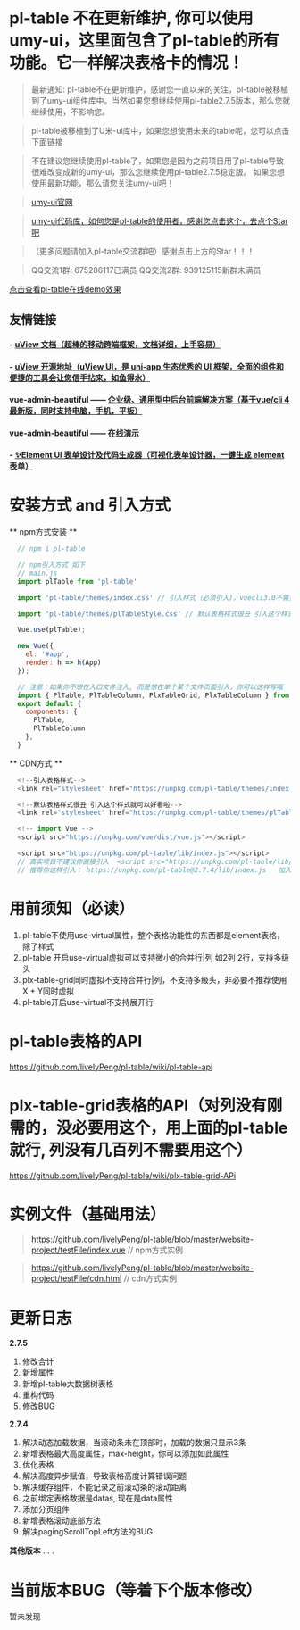 # pl-table  不在更新维护, 你可以使用umy-ui，这里面包含了pl-table的所有功能。它一样解决表格卡的情况！

> 最新通知: pl-table不在更新维护，感谢您一直以来的关注，pl-table被移植到了umy-ui组件库中。当然如果您想继续使用pl-table2.7.5版本，那么您就继续使用，不影响您。

> pl-table被移植到了U米-ui库中，如果您想使用未来的table呢，您可以点击下面链接

> 不在建议您继续使用pl-table了，如果您是因为之前项目用了pl-table导致很难改变成新的umy-ui，那么您继续使用pl-table2.7.5稳定版。 如果您想使用最新功能，那么请您关注umy-ui吧！

> [umy-ui官网](https://u-leo.github.io/umy-ui/docs/index.html)

> [umy-ui代码库，如何您是pl-table的使用者，感谢您点击这个，去点个Star吧](https://github.com/u-leo/umy-ui)

> （更多问题请加入pl-table交流群吧）感谢点击上方的Star！！！

> QQ交流1群: 675286117已满员
> QQ交流2群: 939125115新群未满员


[点击查看pl-table在线demo效果](https://livelypeng.github.io/pl-table/website-project/dist/index.html)


## 友情链接

#### - [uView 文档（超棒的移动跨端框架，文档详细，上手容易）](https://uviewui.com/)

#### - [uView 开源地址（uView UI，是 uni-app 生态优秀的 UI 框架，全面的组件和便捷的工具会让您信手拈来，如鱼得水）](https://github.com/YanxinNet/uView)

#### **vue-admin-beautiful** —— [企业级、通用型中后台前端解决方案（基于vue/cli 4 最新版，同时支持电脑，手机，平板）](https://github.com/chuzhixin/vue-admin-beautiful)

#### **vue-admin-beautiful** —— [在线演示](http://beautiful.panm.cn/vue-admin-beautiful/#/index)

#### - [✨Element UI 表单设计及代码生成器（可视化表单设计器，一键生成 element 表单）](https://github.com/JakHuang/form-generator)

# 安装方式 and 引入方式
  ** npm方式安装 **
``` javascript
  // npm i pl-table

  // npm引入方式 如下
  // main.js
  import plTable from 'pl-table'

  import 'pl-table/themes/index.css' // 引入样式（必须引入)，vuecli3.0不需要配置，cli2.0请查看webpack是否配置了url-loader对woff，ttf文件的引用,不配置会报错哦

  import 'pl-table/themes/plTableStyle.css' // 默认表格样式很丑 引入这个样式就可以好看啦（如果你不喜欢这个样式，就不要引入，不引入就跟ele表格样式一样）

  Vue.use(plTable);

  new Vue({
    el: '#app',
    render: h => h(App)
  });

  // 注意：如果你不想在入口文件注入, 而是想在单个某个文件页面引入，你可以这样写哦
  import { PlTable, PlTableColumn, PlxTableGrid, PlxTableColumn } from 'pl-table';
  export default {
    components: {
      PlTable,
      PlTableColumn
    },
  }
```

  ** CDN方式 **
``` javascript
  <!--引入表格样式-->
  <link rel="stylesheet" href="https://unpkg.com/pl-table/themes/index.css">

  <!--默认表格样式很丑 引入这个样式就可以好看啦-->
  <link rel="stylesheet" href="https://unpkg.com/pl-table/themes/plTableStyle.css">

  <!-- import Vue -->
  <script src="https://unpkg.com/vue/dist/vue.js"></script>

  <script src="https://unpkg.com/pl-table/lib/index.js"></script>
  // 真实项目不建议你直接引入  <script src="https://unpkg.com/pl-table/lib/index.js"></script>这样去引如会直接下最新版本，如果你的项目打包发     // 布了，然后遇见pl-table大更新 你可能项目会报错。
  // 推荐你这样引入： https://unpkg.com/pl-table@2.7.4/lib/index.js   加入版本号！
```


# 用前须知（必读）
   1. pl-table不使用use-virtual属性，整个表格功能性的东西都是element表格，除了样式
   2. pl-table 开启use-virtual虚拟可以支持微小的合并行|列 如2列 2行，支持多级头
   3. plx-table-grid同时虚拟不支持合并行|列，不支持多级头，非必要不推荐使用X + Y同时虚拟
   4. pl-table开启use-virtual不支持展开行

# pl-table表格的API
  https://github.com/livelyPeng/pl-table/wiki/pl-table-api

# plx-table-grid表格的API（对列没有刚需的，没必要用这个，用上面的pl-table就行, 列没有几百列不需要用这个）
  https://github.com/livelyPeng/pl-table/wiki/plx-table-grid-APi

# 实例文件（基础用法）
>  https://github.com/livelyPeng/pl-table/blob/master/website-project/testFile/index.vue // npm方式实例

>  https://github.com/livelyPeng/pl-table/blob/master/website-project/testFile/cdn.html // cdn方式实例


# 更新日志
**2.7.5**
1. 修改合计
2. 新增属性
3. 新增pl-table大数据树表格
4. 重构代码
5. 修改BUG


**2.7.4**
1. 解决动态加载数据，当滚动条未在顶部时，加载的数据只显示3条
2. 新增表格最大高度属性，max-height，你可以添加如此属性
3. 优化表格
4. 解决高度异步赋值，导致表格高度计算错误问题
5. 解决缓存组件，不能记录之前滚动条的滚动距离
6. 之前绑定表格数据是datas, 现在是data属性
7. 添加分页组件
8. 新增表格滚动底部方法
9. 解决pagingScrollTopLeft方法的BUG

 **其他版本**
 .
 .
 .

# 当前版本BUG（等着下个版本修改）
 暂未发现


